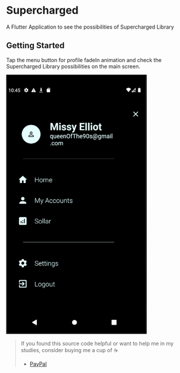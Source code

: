 # Supercharged

A Flutter Application to see the possibilities of Supercharged Library

## Getting Started

Tap the menu button for profile fadeIn animation and check the Supercharged Library possibilities on the main screen.

![Main Screen](assets/images/profile.png)

> If you found this source code helpful or want to help me in my studies, consider buying me a cup of :coffee:
>
> * [PayPal](https://www.paypal.me/albamode/)
